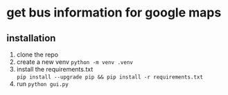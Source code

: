 # get bus information for google maps
## installation 
1) clone the repo 
2) create a new venv `python -m venv .venv`
3) install the requirements.txt   
  `pip install --upgrade pip && pip install -r requirements.txt`
4) run `python gui.py`
